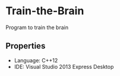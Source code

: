 Train-the-Brain
===============

Program to train the brain

Properties
----------------

* Language: C++12
* IDE: Visual Studio 2013 Express Desktop

